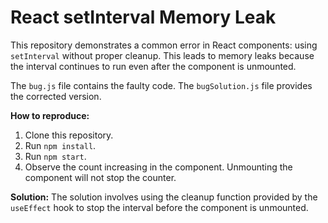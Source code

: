 # React setInterval Memory Leak

This repository demonstrates a common error in React components: using `setInterval` without proper cleanup.  This leads to memory leaks because the interval continues to run even after the component is unmounted.

The `bug.js` file contains the faulty code. The `bugSolution.js` file provides the corrected version.

**How to reproduce:**
1. Clone this repository.
2. Run `npm install`.
3. Run `npm start`.
4. Observe the count increasing in the component. Unmounting the component will not stop the counter.

**Solution:**
The solution involves using the cleanup function provided by the `useEffect` hook to stop the interval before the component is unmounted.